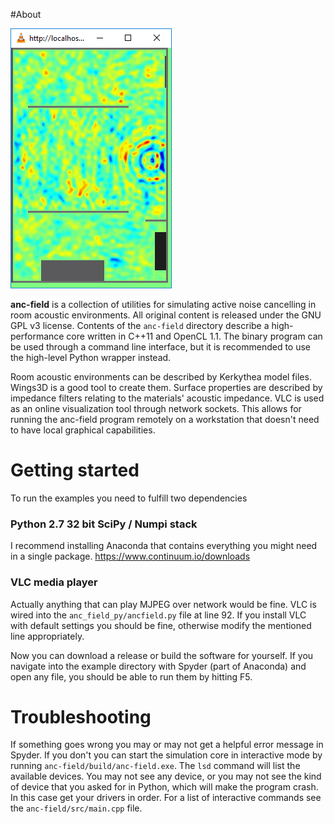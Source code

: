 #About

![Sound pressure in a room](examples/nice.png)

**anc-field** is a collection of utilities for simulating active noise cancelling in room acoustic environments. All original content is released under the GNU GPL v3 license. Contents of the `anc-field` directory describe a high-performance core written in C++11 and OpenCL 1.1. The binary program can be used through a command line interface, but it is recommended to use the high-level Python wrapper instead.

Room acoustic environments can be described by Kerkythea model files. Wings3D is a good tool to create them. Surface properties are described by impedance filters relating to the materials' acoustic impedance. VLC is used as an online visualization tool through network sockets. This allows for running the anc-field program remotely on a workstation that doesn't need to have local graphical capabilities.

# Getting started

To run the examples you need to fulfill two dependencies
### Python 2.7 32 bit SciPy / Numpi stack
I recommend installing Anaconda that contains everything you might need in a single package.
https://www.continuum.io/downloads

### VLC media player
Actually anything that can play MJPEG over network would be fine. VLC is wired into the `anc_field_py/ancfield.py` file at line 92. If you install VLC with default settings you should be fine, otherwise modify the mentioned line appropriately.

Now you can download a release or build the software for yourself. If you navigate into the example directory with Spyder (part of Anaconda) and open any file, you should be able to run them by hitting F5.

# Troubleshooting
If something goes wrong you may or may not get a helpful error message in Spyder. If you don't you can start the simulation core in interactive mode by running `anc-field/build/anc-field.exe`. The `lsd` command will list the available devices. You may not see any device, or you may not see the kind of device that you asked for in Python, which will make the program crash. In this case get your drivers in order. For a list of interactive commands see the `anc-field/src/main.cpp` file.
